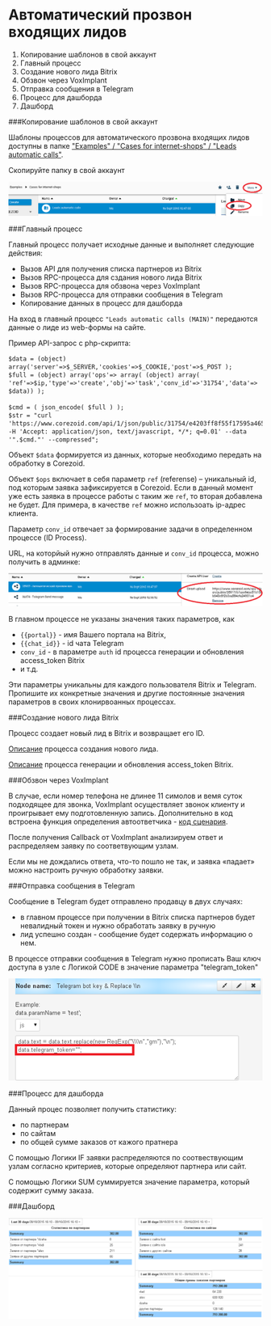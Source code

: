 # Автоматический прозвон входящих лидов

1. Копирование шаблонов в свой аккаунт
2. Главный процесс
2. Cоздание нового лида Bitrix
3. Обзвон через VoxImplant
4. Отправка сообщения в Telegram
5. Процесс для дашборда
6. Дашборд


###Копирование шаблонов в свой аккаунт

Шаблоны процессов для автоматического прозвона входящих лидов доступны в папке ["Examples" / "Cases for internet-shops" / "Leads automatic calls"](https://admin.corezoid.com/folder/conv/11445).

Скопируйте папку в свой аккаунт

![](../img/auto_lead.png)


###Главный процесс

Главный процесс получает исходные данные и выполняет следующие действия:

* Вызов API для получения списка партнеров из Bitrix
* Вызов RPC-процесса для сздания нового лида Bitrix
* Вызов RPC-процесса для обзвона через VoxImplant
* Вызов RPC-процесса для отправки сообщения в Telegram
* Копирование данных в процесс для дашборда

На вход в главный процесс `"Leads automatic calls (MAIN)"` передаются данные о лиде из web-формы на сайте.

Пример API-запрос с php-скрипта:

```
$data = (object) array('server'=>$_SERVER,'cookies'=>$_COOKIE,'post'=>$_POST );
$full = (object) array('ops'=> array( (object) array( 'ref'=>$ip,'type'=>'create','obj'=>'task','conv_id'=>'31754','data'=> $data)) );

$cmd = ( json_encode( $full ) );
$str = "curl 'https://www.corezoid.com/api/1/json/public/31754/e4203ff8f55f17595a46549d35dbd00d51d0879d' -H 'Accept: application/json, text/javascript, */*; q=0.01' --data '".$cmd."' --compressed";
```

Объект `$data` формируется из данных, которые необходимо передать на обработку в Corezoid.

Объект `$ops` включает в себя параметр `ref` (referense) – уникальный id, под которым заявка зафиксируется в Corezoid. Если в данный момент уже есть заявка в процессе работы с таким же `ref`, то вторая добавлена не будет. Для примера, в качестве `ref` можно использоать ip-адрес клиента.

Параметр `conv_id` отвечает за формирование задачи в определенном процессе (ID Process).

URL, на которйый нужно отправлять данные и `conv_id` процесса, можно получить в админке:

![](../img/auto_lead_url.png)

В главном процессе не указаны значения таких параметров, как
* `{{portal}}` - имя Вашего портала на Bitrix,
* `{{chat_id}}` - id чата Telegram
* `conv_id` - в параметре `auth` id процесса генерации и обновления access_token Bitrix
* и т.д.

Эти параметры уникальны для каждого пользователя Bitrix и Telegram. Пропишите их конкретные значения и другие постоянные значения параметров в своих клонирвоанных процессах.

###Cоздание нового лида Bitrix

Процесс создает новый лид в Bitrix и возвращает его ID.

[Описание](../bitrix/new_lead.md) процесса создания нового лида.

[Описание](../bitrix/autorizatoin.md) процесса генерации и обновления access_token Bitrix.


###Обзвон через VoxImplant

В случае, если номер телефона не длинее 11 симолов и вемя суток подходящее для звонка, VoxImplant осуществляет звонок клиенту и проигрывает ему подготовленную запись. Дополнительно в код встроена функция определения автоответчика - [код сценария](http://jsfiddle.net/jqdr9npr/).

После получения Callback от VoxImplant анализируем ответ и распределяем заявку по соответвующим узлам.

Если мы не дождались ответа, что-то пошло не так, и заявка «падает» можно настроить ручную обработку заявки.

###Отправка сообщения в Telegram

Сообщение в Telegram будет отправлено продавцу в двух случаях:
* в главном процессе при получении в Bitrix списка партнеров будет невалидный токен и нужно обработать заявку в ручную
* лид успешно создан - сообщение будет содержать информацию о нем.

В процессе отправки сообщения в Telegram нужно прописать Ваш ключ доступа в узле с Логикой CODE в значение параметра "telegram_token"

![](../img/auto_lead_key.png)

###Процесс для дашборда

Данный процес позволяет получить статистику:
* по партнерам
* по сайтам
* по общей сумме заказов от кажого пратнера

С помощью Логики IF заявки распределяются по соотвествующим узлам согласно критериев, которые определяют партнера или сайт.

С помощью Логики SUM суммируется значение параметра, который содержит сумму заказа.

###Дашборд

![](../img/auto_lead_dash.png)



